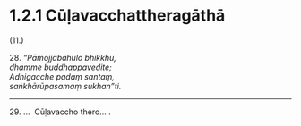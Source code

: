 

# 1.2.1 Cūḷavacchattheragāthā




(11.)

28\. _“Pāmojjabahulo bhikkhu,_  
_dhamme buddhappavedite;_  
_Adhigacche padaṃ santaṃ,_  
_saṅkhārūpasamaṃ sukhan”ti._  


---

29\. …  Cūḷavaccho thero… .





